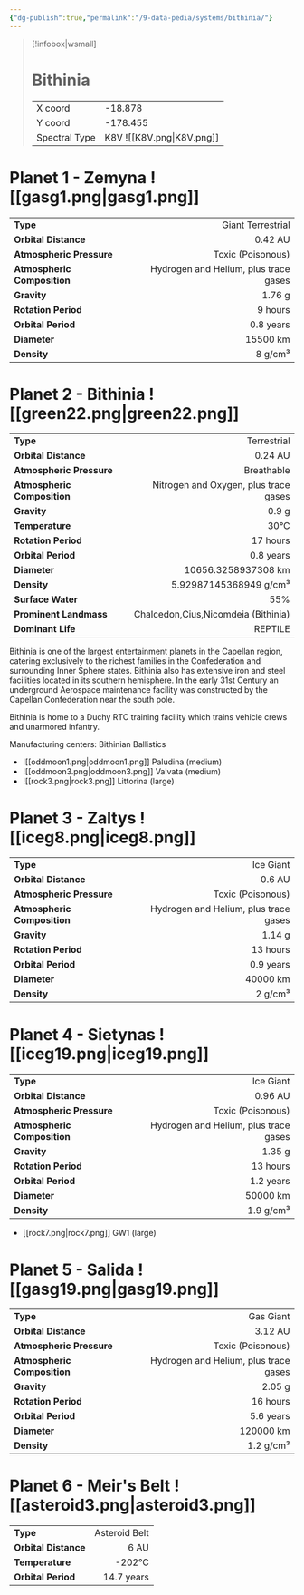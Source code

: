 ```yaml
---
{"dg-publish":true,"permalink":"/9-data-pedia/systems/bithinia/"}
---
```


> [!infobox|wsmall]
> # Bithinia
> | | |
> | - | - |
> | X coord | -18.878 |
> | Y coord| -178.455 |
> | Spectral Type | K8V ![[K8V.png\|K8V.png]] |

# Planet 1 - Zemyna ![[gasg1.png\|gasg1.png]]
|                             |                           |
| --------------------------- | -------------------------:|
| **Type**                    |             Giant Terrestrial |
| **Orbital Distance**        |   0.42 AU |
| **Atmospheric Pressure**    |       Toxic (Poisonous) |
| **Atmospheric Composition** |      Hydrogen and Helium, plus trace gases |
| **Gravity**                 |        1.76 g |
| **Rotation Period**         |  9 hours |
| **Orbital Period** | 0.8 years |
| **Diameter**                |      15500 km | 
| **Density**                 |    8 g/cm³ |





# Planet 2 - Bithinia ![[green22.png\|green22.png]]
|                             |                           |
| --------------------------- | -------------------------:|
| **Type**                    |             Terrestrial |
| **Orbital Distance**        |   0.24 AU |
| **Atmospheric Pressure**    |       Breathable |
| **Atmospheric Composition** |      Nitrogen and Oxygen, plus trace gases |
| **Gravity**                 |        0.9 g |
| **Temperature**             |    30°C |
| **Rotation Period**         |  17 hours |
| **Orbital Period** | 0.8 years |
| **Diameter**                |      10656.3258937308 km | 
| **Density**                 |    5.92987145368949 g/cm³ |
| **Surface Water**           |           55% | 
| **Prominent Landmass**      |         Chalcedon,Cius,Nicomdeia (Bithinia) | 
| **Dominant Life**           |         REPTILE |

Bithinia is one of the largest entertainment planets in the Capellan region, catering exclusively to the richest families in the Confederation and surrounding Inner Sphere states. Bithinia also has extensive iron and steel facilities located in its southern hemisphere. In the early 31st Century an underground Aerospace maintenance facility was constructed by the Capellan Confederation near the south pole.

Bithinia is home to a Duchy RTC training facility which trains vehicle crews and unarmored infantry.

Manufacturing centers:
Bithinian Ballistics

- ![[oddmoon1.png\|oddmoon1.png]] Paludina (medium)
- ![[oddmoon3.png\|oddmoon3.png]] Valvata (medium)
- ![[rock3.png\|rock3.png]] Littorina (large)


# Planet 3 - Zaltys ![[iceg8.png\|iceg8.png]]
|                             |                           |
| --------------------------- | -------------------------:|
| **Type**                    |             Ice Giant |
| **Orbital Distance**        |   0.6 AU |
| **Atmospheric Pressure**    |       Toxic (Poisonous) |
| **Atmospheric Composition** |      Hydrogen and Helium, plus trace gases |
| **Gravity**                 |        1.14 g |
| **Rotation Period**         |  13 hours |
| **Orbital Period** | 0.9 years |
| **Diameter**                |      40000 km | 
| **Density**                 |    2 g/cm³ |





# Planet 4 - Sietynas ![[iceg19.png\|iceg19.png]]
|                             |                           |
| --------------------------- | -------------------------:|
| **Type**                    |             Ice Giant |
| **Orbital Distance**        |   0.96 AU |
| **Atmospheric Pressure**    |       Toxic (Poisonous) |
| **Atmospheric Composition** |      Hydrogen and Helium, plus trace gases |
| **Gravity**                 |        1.35 g |
| **Rotation Period**         |  13 hours |
| **Orbital Period** | 1.2 years |
| **Diameter**                |      50000 km | 
| **Density**                 |    1.9 g/cm³ |



- [[rock7.png\|rock7.png]] GW1 (large)

# Planet 5 - Salida ![[gasg19.png\|gasg19.png]]
|                             |                           |
| --------------------------- | -------------------------:|
| **Type**                    |             Gas Giant |
| **Orbital Distance**        |   3.12 AU |
| **Atmospheric Pressure**    |       Toxic (Poisonous) |
| **Atmospheric Composition** |      Hydrogen and Helium, plus trace gases |
| **Gravity**                 |        2.05 g |
| **Rotation Period**         |  16 hours |
| **Orbital Period** | 5.6 years |
| **Diameter**                |      120000 km | 
| **Density**                 |    1.2 g/cm³ |





# Planet 6 - Meir's Belt ![[asteroid3.png\|asteroid3.png]]
|                             |                           |
| --------------------------- | -------------------------:|
| **Type**                    |             Asteroid Belt |
| **Orbital Distance**        |   6 AU |
| **Temperature**             |    -202°C |
| **Orbital Period** | 14.7 years |





